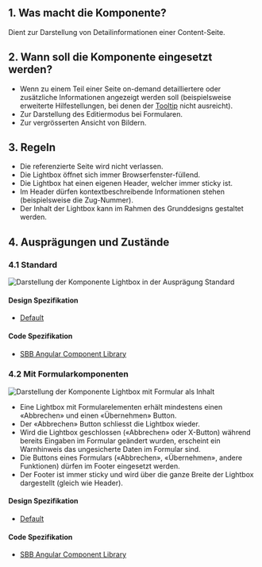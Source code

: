 ## 1. Was macht die Komponente?
Dient zur Darstellung von Detailinformationen einer Content-Seite.

## 2. Wann soll die Komponente eingesetzt werden? 
* Wenn zu einem Teil einer Seite on-demand detailliertere oder zusätzliche Informationen angezeigt werden soll (beispielsweise erweiterte Hilfestellungen, bei denen der [Tooltip](https://digital.sbb.ch/de/components/tooltip) nicht ausreicht).
* Zur Darstellung des Editiermodus bei Formularen.
* Zur vergrösserten Ansicht von Bildern.

## 3. Regeln
* Die referenzierte Seite wird nicht verlassen.
* Die Lightbox öffnet sich immer Browserfenster-füllend.
* Die Lightbox hat einen eigenen Header, welcher immer sticky ist.
* Im Header dürfen kontextbeschreibende Informationen stehen (beispielsweise die Zug-Nummer).
* Der Inhalt der Lightbox kann im Rahmen des Grunddesigns gestaltet werden.

## 4. Ausprägungen und Zustände
### 4.1 Standard
![Darstellung der Komponente Lightbox in der Ausprägung Standard](https://raw.githubusercontent.com/sbb-design-systems/sbb-design-system/master/website/components/lightbox/images/lightbox_default.png 'class: image')

#### Design Spezifikation
* [Default](https://sbb.invisionapp.com/d/main#/console/15744722/344969031/inspect)

#### Code Spezifikation
* [SBB Angular Component Library](https://sbb-angular.app.sbb.ch/latest/public/components/lightbox)

### 4.2 Mit Formularkomponenten
![Darstellung der Komponente Lightbox mit Formular als Inhalt](https://raw.githubusercontent.com/sbb-design-systems/sbb-design-system/master/website/components/lightbox/images/lightbox_form.png 'class: image')
* Eine Lightbox mit Formularelementen erhält mindestens einen «Abbrechen» und einen «Übernehmen» Button.
* Der «Abbrechen» Button schliesst die Lightbox wieder.
* Wird die Lightbox geschlossen («Abbrechen» oder X-Button) während bereits Eingaben im Formular geändert wurden, erscheint ein Warnhinweis das ungesicherte Daten im Formular sind.
* Die Buttons eines Formulars («Abbrechen», «Übernehmen», andere Funktionen) dürfen im Footer eingesetzt werden.
* Der Footer ist immer sticky und wird über die ganze Breite der Lightbox dargestellt (gleich wie Header).

#### Design Spezifikation
* [Default](https://sbb.invisionapp.com/d/main#/console/15744722/344969032/inspect)

#### Code Spezifikation
* [SBB Angular Component Library](https://sbb-angular.app.sbb.ch/latest/public/components/lightbox)